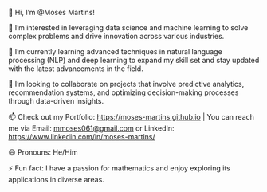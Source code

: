 👋 Hi, I’m @Moses Martins!

👀 I’m interested in leveraging data science and machine learning to solve complex problems and drive innovation across various industries.

🌱 I’m currently learning advanced techniques in natural language processing (NLP) and deep learning to expand my skill set and stay updated with the latest advancements in the field.

💞️ I’m looking to collaborate on projects that involve predictive analytics, recommendation systems, and optimizing decision-making processes through data-driven insights.

📫 Check out my Portfolio: https://moses-martins.github.io | You can reach me via Email: mmoses061@gmail.com or LinkedIn: https://www.linkedin.com/in/moses-martins/

😄 Pronouns: He/Him

⚡ Fun fact: I have a passion for mathematics and enjoy exploring its applications in diverse areas.
